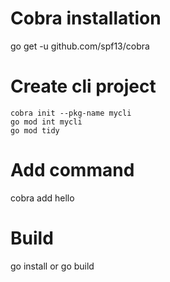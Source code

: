 # Cobra installation
go get -u github.com/spf13/cobra

# Create cli project
```
cobra init --pkg-name mycli
go mod int mycli
go mod tidy 
```

# Add command
cobra add hello

# Build
go install or go build


